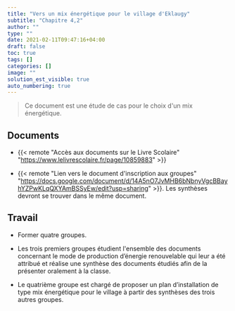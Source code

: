 ```yaml
---
title: "Vers un mix énergétique pour le village d'Eklaugy"
subtitle: "Chapitre 4,2"
author: ""
type: ""
date: 2021-02-11T09:47:16+04:00
draft: false
toc: true
tags: []
categories: []
image: ""
solution_est_visible: true
auto_numbering: true
---
```


> Ce document est une étude de cas pour le choix d'un mix énergétique.

## Documents

- {{< remote "Accès aux documents sur le Livre Scolaire" "https://www.lelivrescolaire.fr/page/10859883" >}}

- {{< remote "Lien vers le document d'inscription aux groupes" "https://docs.google.com/document/d/14A5nO7JvMHB6bNbnyVgcBBayhYZPwKLqQXYAmBSSyEw/edit?usp=sharing" >}}. Les synthèses devront se trouver dans le même document.

## Travail

- Former quatre groupes.

- Les trois premiers groupes étudient l'ensemble des documents concernant le mode de production d’énergie
renouvelable qui leur a été attribué et réalise une synthèse des documents étudiés afin de la présenter
oralement à la classe.

- Le quatrième groupe est chargé de proposer un plan d’installation de type mix
énergétique pour le village à partir des synthèses des trois autres groupes.